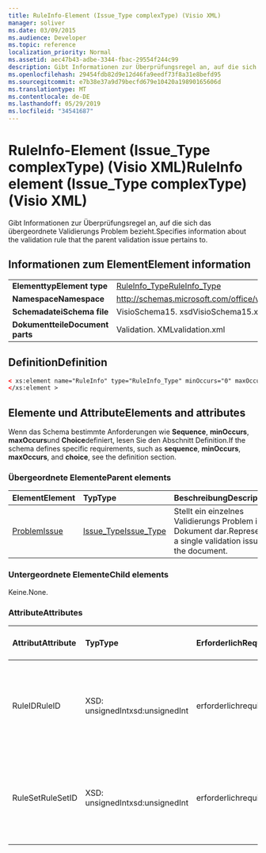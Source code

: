 ```yaml
---
title: RuleInfo-Element (Issue_Type complexType) (Visio XML)
manager: soliver
ms.date: 03/09/2015
ms.audience: Developer
ms.topic: reference
localization_priority: Normal
ms.assetid: aec47b43-adbe-3344-fbac-29554f244c99
description: Gibt Informationen zur Überprüfungsregel an, auf die sich das übergeordnete Validierungs Problem bezieht.
ms.openlocfilehash: 29454fdb82d9e12d46fa9eedf73f8a31e8befd95
ms.sourcegitcommit: e7b38e37a9d79becfd679e10420a19890165606d
ms.translationtype: MT
ms.contentlocale: de-DE
ms.lasthandoff: 05/29/2019
ms.locfileid: "34541687"
---
```

# <a name="ruleinfo-element-issuetype-complextype-visio-xml"></a><span data-ttu-id="414a6-103">RuleInfo-Element (Issue_Type complexType) (Visio XML)</span><span class="sxs-lookup"><span data-stu-id="414a6-103">RuleInfo element (Issue_Type complexType) (Visio XML)</span></span>

<span data-ttu-id="414a6-104">Gibt Informationen zur Überprüfungsregel an, auf die sich das übergeordnete Validierungs Problem bezieht.</span><span class="sxs-lookup"><span data-stu-id="414a6-104">Specifies information about the validation rule that the parent validation issue pertains to.</span></span>
  
## <a name="element-information"></a><span data-ttu-id="414a6-105">Informationen zum Element</span><span class="sxs-lookup"><span data-stu-id="414a6-105">Element information</span></span>

|||
|:-----|:-----|
|<span data-ttu-id="414a6-106">**Elementtyp**</span><span class="sxs-lookup"><span data-stu-id="414a6-106">**Element type**</span></span> <br/> |[<span data-ttu-id="414a6-107">RuleInfo_Type</span><span class="sxs-lookup"><span data-stu-id="414a6-107">RuleInfo_Type</span></span>](ruleinfo_type-complextypevisio-xml.md) <br/> |
|<span data-ttu-id="414a6-108">**Namespace**</span><span class="sxs-lookup"><span data-stu-id="414a6-108">**Namespace**</span></span> <br/> |http://schemas.microsoft.com/office/visio/2012/main  <br/> |
|<span data-ttu-id="414a6-109">**Schemadatei**</span><span class="sxs-lookup"><span data-stu-id="414a6-109">**Schema file**</span></span> <br/> |<span data-ttu-id="414a6-110">VisioSchema15. xsd</span><span class="sxs-lookup"><span data-stu-id="414a6-110">VisioSchema15.xsd</span></span>  <br/> |
|<span data-ttu-id="414a6-111">**Dokumentteile**</span><span class="sxs-lookup"><span data-stu-id="414a6-111">**Document parts**</span></span> <br/> |<span data-ttu-id="414a6-112">Validation. XML</span><span class="sxs-lookup"><span data-stu-id="414a6-112">validation.xml</span></span>  <br/> |
   
## <a name="definition"></a><span data-ttu-id="414a6-113">Definition</span><span class="sxs-lookup"><span data-stu-id="414a6-113">Definition</span></span>

```XML
< xs:element name="RuleInfo" type="RuleInfo_Type" minOccurs="0" maxOccurs="1" >
</xs:element >
```

## <a name="elements-and-attributes"></a><span data-ttu-id="414a6-114">Elemente und Attribute</span><span class="sxs-lookup"><span data-stu-id="414a6-114">Elements and attributes</span></span>

<span data-ttu-id="414a6-115">Wenn das Schema bestimmte Anforderungen wie **Sequence**, **minOccurs**, **maxOccurs**und **Choice**definiert, lesen Sie den Abschnitt Definition.</span><span class="sxs-lookup"><span data-stu-id="414a6-115">If the schema defines specific requirements, such as **sequence**, **minOccurs**, **maxOccurs**, and **choice**, see the definition section.</span></span> 
  
### <a name="parent-elements"></a><span data-ttu-id="414a6-116">Übergeordnete Elemente</span><span class="sxs-lookup"><span data-stu-id="414a6-116">Parent elements</span></span>

|<span data-ttu-id="414a6-117">**Element**</span><span class="sxs-lookup"><span data-stu-id="414a6-117">**Element**</span></span>|<span data-ttu-id="414a6-118">**Typ**</span><span class="sxs-lookup"><span data-stu-id="414a6-118">**Type**</span></span>|<span data-ttu-id="414a6-119">**Beschreibung**</span><span class="sxs-lookup"><span data-stu-id="414a6-119">**Description**</span></span>|
|:-----|:-----|:-----|
|[<span data-ttu-id="414a6-120">Problem</span><span class="sxs-lookup"><span data-stu-id="414a6-120">Issue</span></span>](issue-element-issues_type-complextypevisio-xml.md) <br/> |[<span data-ttu-id="414a6-121">Issue_Type</span><span class="sxs-lookup"><span data-stu-id="414a6-121">Issue_Type</span></span>](issue_type-complextypevisio-xml.md) <br/> |<span data-ttu-id="414a6-122">Stellt ein einzelnes Validierungs Problem im Dokument dar.</span><span class="sxs-lookup"><span data-stu-id="414a6-122">Represents a single validation issue in the document.</span></span>  <br/> |
   
### <a name="child-elements"></a><span data-ttu-id="414a6-123">Untergeordnete Elemente</span><span class="sxs-lookup"><span data-stu-id="414a6-123">Child elements</span></span>

<span data-ttu-id="414a6-124">Keine.</span><span class="sxs-lookup"><span data-stu-id="414a6-124">None.</span></span>
  
### <a name="attributes"></a><span data-ttu-id="414a6-125">Attribute</span><span class="sxs-lookup"><span data-stu-id="414a6-125">Attributes</span></span>

|<span data-ttu-id="414a6-126">**Attribut**</span><span class="sxs-lookup"><span data-stu-id="414a6-126">**Attribute**</span></span>|<span data-ttu-id="414a6-127">**Typ**</span><span class="sxs-lookup"><span data-stu-id="414a6-127">**Type**</span></span>|<span data-ttu-id="414a6-128">**Erforderlich**</span><span class="sxs-lookup"><span data-stu-id="414a6-128">**Required**</span></span>|<span data-ttu-id="414a6-129">**Beschreibung**</span><span class="sxs-lookup"><span data-stu-id="414a6-129">**Description**</span></span>|<span data-ttu-id="414a6-130">**Mögliche Werte**</span><span class="sxs-lookup"><span data-stu-id="414a6-130">**Possible values**</span></span>|
|:-----|:-----|:-----|:-----|:-----|
|<span data-ttu-id="414a6-131">RuleID</span><span class="sxs-lookup"><span data-stu-id="414a6-131">RuleID</span></span>  <br/> |<span data-ttu-id="414a6-132">XSD: unsignedInt</span><span class="sxs-lookup"><span data-stu-id="414a6-132">xsd:unsignedInt</span></span>  <br/> |<span data-ttu-id="414a6-133">erforderlich</span><span class="sxs-lookup"><span data-stu-id="414a6-133">required</span></span>  <br/> |<span data-ttu-id="414a6-134">Gibt den eindeutigen Bezeichner der Überprüfungsregel an, auf die sich das übergeordnete Problem bezieht.</span><span class="sxs-lookup"><span data-stu-id="414a6-134">Specifies the unique identifier of the validation rule that the parent issue pertains to.</span></span>  <br/> |<span data-ttu-id="414a6-135">Werte des XSD: unsignedInt-Typs.</span><span class="sxs-lookup"><span data-stu-id="414a6-135">Values of the xsd:unsignedInt type.</span></span>  <br/> |
|<span data-ttu-id="414a6-136">RuleSet</span><span class="sxs-lookup"><span data-stu-id="414a6-136">RuleSetID</span></span>  <br/> |<span data-ttu-id="414a6-137">XSD: unsignedInt</span><span class="sxs-lookup"><span data-stu-id="414a6-137">xsd:unsignedInt</span></span>  <br/> |<span data-ttu-id="414a6-138">erforderlich</span><span class="sxs-lookup"><span data-stu-id="414a6-138">required</span></span>  <br/> |<span data-ttu-id="414a6-139">Gibt den eindeutigen Bezeichner des Überprüfungsregel Satzes an, auf den sich das übergeordnete Problem bezieht.</span><span class="sxs-lookup"><span data-stu-id="414a6-139">Specifies the unique identifier of the validation rule set that the parent issue pertains to.</span></span>  <br/> |<span data-ttu-id="414a6-140">Werte des XSD: unsignedInt-Typs.</span><span class="sxs-lookup"><span data-stu-id="414a6-140">Values of the xsd:unsignedInt type.</span></span>  <br/> |
   

